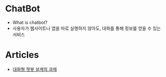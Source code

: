 # ChatBot
* What is chatbot?
 * 사용자가 웹사이트나 앱을 따로 실행하지 않아도, 대화를 통해 정보를 얻을 수 있는 서비스

# Articles
* [대화형 챗봇 설계의 과제](https://gist.github.com/haje01/7fc9d1b1fc1b6c8c9b7918abf5407a86)
